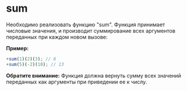# sum

Необходимо реализовать функцию "sum". 
Функция принимает числовые значения, и производит суммирование
всех аргументов переданных при каждом новом вызове:

**Пример:**
```javascript
+sum(1)(2)(3); // 6
+sum(5)(-2)(10); // 13
```

**Обратите внимание:** Функция должна вернуть сумму всех значений переданных
как аргументы при приведении ее к числу.
